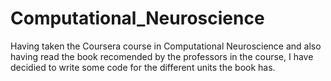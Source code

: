 # Computational_Neuroscience
Having taken the Coursera course in Computational Neuroscience and also having read the book recomended by the professors in the course, I have decidied to write some code for the different units the book has.
